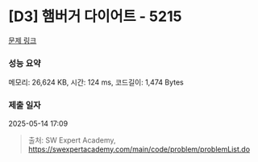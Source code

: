 # [D3] 햄버거 다이어트 - 5215 

[문제 링크](https://swexpertacademy.com/main/code/problem/problemDetail.do?contestProbId=AWT-lPB6dHUDFAVT) 

### 성능 요약

메모리: 26,624 KB, 시간: 124 ms, 코드길이: 1,474 Bytes

### 제출 일자

2025-05-14 17:09



> 출처: SW Expert Academy, https://swexpertacademy.com/main/code/problem/problemList.do